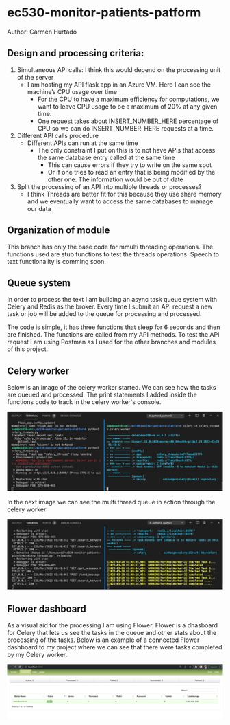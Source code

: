 # ec530-monitor-patients-patform

Author: Carmen Hurtado 

## Design and processing criteria:

1. Simultaneous API calls: I think this would depend on the processing unit of the server
    - I am hosting my API flask app in an Azure VM. Here I can see the machine’s CPU usage over time
        - For the CPU to have a maximum efficiency for computations, we want to leave CPU usage to be a maximum of 20% at any given time. 
        - One request takes about INSERT_NUMBER_HERE percentage of CPU so we can do INSERT_NUMBER_HERE requests at a time. 
2. Different API calls procedure
    - Different APIs can run at the same time
        - The only constraint I put on this is to not have APIs that access the same database entry called at the same time
            - This can cause errors if they try to write on the same spot
            - Or if one tries to read an entry that is being modified by the other one. The information would be out of date
3. Split the processing of an API into multiple threads or processes?
    - I think Threads are better fit for this because they use share memory and we eventually want to access the same databases to manage our data 

## Organization of module 
This branch has only the base code for mmulti threading operations. The functions used are stub functions to test the threads operations. Speech to text functionality is comming soon. 


## Queue system
In order to process the text I am building an async task queue system with Celery and Redis as the broker. 
Every time I submit an API request a new task or job will be added to the queue for processing and processed. 

The code is simple, it has three functions that sleep for 6 seconds and then are finished. The functions are called from my API methods. To test the API request I am using Postman as I used for the other branches and modules of this project. 

## Celery worker 
Below is an image of the celery worker started. We can see how the tasks are queued and processed. The print statements I added inside the functions code to track in the celery worker's console. 

![Celery Worker](/images/celery-worker-started.png)

In the next image we can see the multi thread queue in action through the celery worker

![Celery Worker](/images/stubs-multi-thread-celery.png)

## Flower dashboard
As a visual aid for the processing I am using Flower. Flower is a dhasboard for Celery that lets us see the tasks in the queue and other stats about the processing of the tasks. Below is an example of a connected Flower dashboard to my project where we can see that there were tasks completed by my Celery worker. 

![Celery Worker](/images/Flower-try1.png)